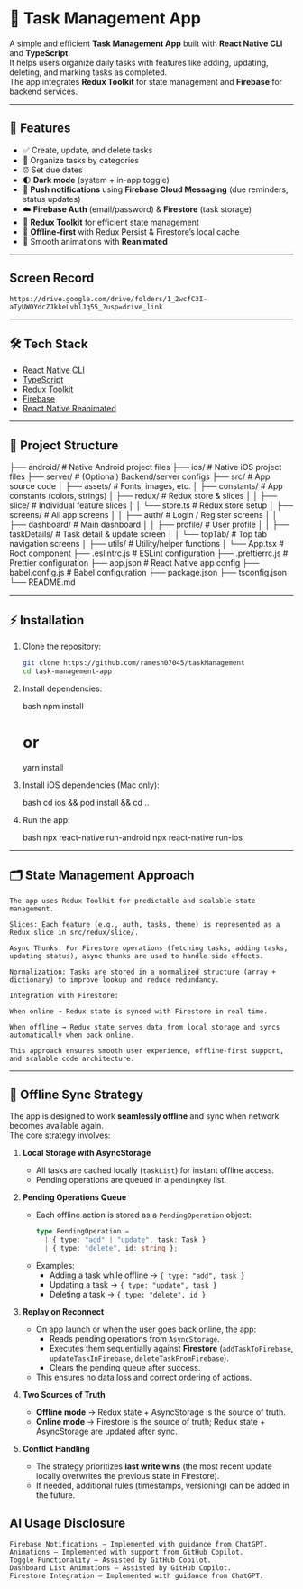 # 📌 Task Management App

A simple and efficient **Task Management App** built with **React Native CLI** and **TypeScript**.  
It helps users organize daily tasks with features like adding, updating, deleting, and marking tasks as completed.  
The app integrates **Redux Toolkit** for state management and **Firebase** for backend services.

---

## 🚀 Features

- ✅ Create, update, and delete tasks  
- 📂 Organize tasks by categories  
- ⏰ Set due dates  
- 🌓 **Dark mode** (system + in-app toggle)  
- 🔔 **Push notifications** using **Firebase Cloud Messaging** (due reminders, status updates)  
- ☁️ **Firebase Auth** (email/password) & **Firestore** (task storage)  
- 🔄 **Redux Toolkit** for efficient state management  
- 💾 **Offline-first** with Redux Persist & Firestore’s local cache  
- 🎨 Smooth animations with **Reanimated**

---

##    Screen Record
    https://drive.google.com/drive/folders/1_2wcfC3I-aTyUWOYdcZJkkeLvblJq55_?usp=drive_link

---

## 🛠️ Tech Stack

- [React Native CLI](https://reactnative.dev/)  
- [TypeScript](https://www.typescriptlang.org/)  
- [Redux Toolkit](https://redux-toolkit.js.org/)  
- [Firebase](https://firebase.google.com/)  
- [React Native Reanimated](https://docs.swmansion.com/react-native-reanimated/)  

---

## 📂 Project Structure

├── android/ # Native Android project files
├── ios/ # Native iOS project files
├── server/ # (Optional) Backend/server configs
├── src/ # App source code
│ ├── assets/ # Fonts, images, etc.
│ ├── constants/ # App constants (colors, strings)
│ ├── redux/ # Redux store & slices
│ │ ├── slice/ # Individual feature slices
│ │ └── store.ts # Redux store setup
│ ├── screens/ # All app screens
│ │ ├── auth/ # Login / Register screens
│ │ ├── dashboard/ # Main dashboard
│ │ ├── profile/ # User profile
│ │ ├── taskDetails/ # Task detail & update screen
│ │ └── topTab/ # Top tab navigation screens
│ ├── utils/ # Utility/helper functions
│ └── App.tsx # Root component
├── .eslintrc.js # ESLint configuration
├── .prettierrc.js # Prettier configuration
├── app.json # React Native app config
├── babel.config.js # Babel configuration
├── package.json
├── tsconfig.json
└── README.md

---

## ⚡ Installation

1. Clone the repository:
   ```bash
   git clone https://github.com/ramesh07045/taskManagement
   cd task-management-app
2. Install dependencies:

    bash
    npm install
    # or
    yarn install
3. Install iOS dependencies (Mac only):

    bash
    cd ios && pod install && cd ..
4. Run the app:

    bash
    npx react-native run-android
    npx react-native run-ios

---

## 🗂️ State Management Approach

    The app uses Redux Toolkit for predictable and scalable state management.

    Slices: Each feature (e.g., auth, tasks, theme) is represented as a Redux slice in src/redux/slice/.

    Async Thunks: For Firestore operations (fetching tasks, adding tasks, updating status), async thunks are used to handle side effects.

    Normalization: Tasks are stored in a normalized structure (array + dictionary) to improve lookup and reduce redundancy.

    Integration with Firestore:

    When online → Redux state is synced with Firestore in real time.

    When offline → Redux state serves data from local storage and syncs automatically when back online.

    This approach ensures smooth user experience, offline-first support, and scalable code architecture.

---

## 📶 Offline Sync Strategy

The app is designed to work **seamlessly offline** and sync when network becomes available again.  
The core strategy involves:

1. **Local Storage with AsyncStorage**  
   - All tasks are cached locally (`taskList`) for instant offline access.  
   - Pending operations are queued in a `pendingKey` list.

2. **Pending Operations Queue**  
   - Each offline action is stored as a `PendingOperation` object:  
     ```ts
     type PendingOperation =
       | { type: "add" | "update", task: Task }
       | { type: "delete", id: string };
     ```
   - Examples:  
     - Adding a task while offline → `{ type: "add", task }`  
     - Updating a task → `{ type: "update", task }`  
     - Deleting a task → `{ type: "delete", id }`

3. **Replay on Reconnect**  
   - On app launch or when the user goes back online, the app:  
     - Reads pending operations from `AsyncStorage`.  
     - Executes them sequentially against **Firestore** (`addTaskToFirebase`, `updateTaskInFirebase`, `deleteTaskFromFirebase`).  
     - Clears the pending queue after success.  
   - This ensures no data loss and correct ordering of actions.

4. **Two Sources of Truth**  
   - **Offline mode** → Redux state + AsyncStorage is the source of truth.  
   - **Online mode** → Firestore is the source of truth; Redux state + AsyncStorage are updated after sync.

5. **Conflict Handling**  
   - The strategy prioritizes **last write wins** (the most recent update locally overwrites the previous state in Firestore).  
   - If needed, additional rules (timestamps, versioning) can be added in the future.

## AI Usage Disclosure
    Firebase Notifications – Implemented with guidance from ChatGPT.
    Animations – Implemented with support from GitHub Copilot.
    Toggle Functionality – Assisted by GitHub Copilot.
    Dashboard List Animations – Assisted by GitHub Copilot.
    Firestore Integration – Implemented with guidance from ChatGPT.
